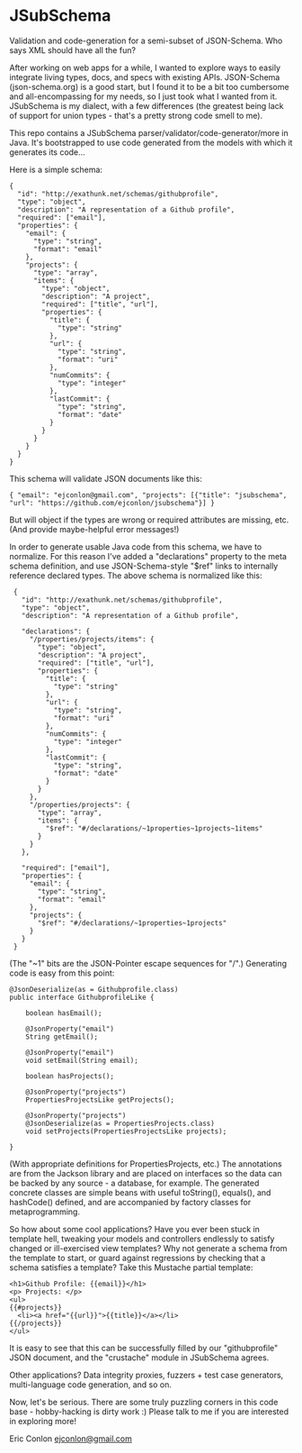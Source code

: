 JSubSchema
==========

Validation and code-generation for a semi-subset of JSON-Schema.  Who says XML should have all the fun?

After working on web apps for a while, I wanted to explore ways to easily integrate living types, docs, and specs with existing APIs.
JSON-Schema (json-schema.org) is a good start, but I found it to be a bit too cumbersome and all-encompassing for my needs, so I just took what I wanted from it.
JSubSchema is my dialect, with a few differences (the greatest being lack of support for union types - that's a pretty strong code smell to me).

This repo contains a JSubSchema parser/validator/code-generator/more in Java.  It's bootstrapped to use code generated from the models with which it generates its code...

Here is a simple schema:

    {
      "id": "http://exathunk.net/schemas/githubprofile",
      "type": "object",
      "description": "A representation of a Github profile",
      "required": ["email"],
      "properties": {
        "email": {
          "type": "string",
          "format": "email"
        },
        "projects": {
          "type": "array",
          "items": {
            "type": "object",
            "description": "A project",
            "required": ["title", "url"],
            "properties": {
              "title": {
                "type": "string"
              },
              "url": {
                "type": "string",
                "format": "uri"
              },
              "numCommits": {
                "type": "integer"
              },
              "lastCommit": {
                "type": "string",
                "format": "date"
              }
            }
          }
        }
      }
    }

This schema will validate JSON documents like this:

    { "email": "ejconlon@gmail.com", "projects": [{"title": "jsubschema", "url": "https://github.com/ejconlon/jsubschema"}] }

But will object if the types are wrong or required attributes are missing, etc. (And provide maybe-helpful error messages!)

In order to generate usable Java code from this schema, we have to normalize.  For this reason I've added a "declarations" property to the
meta schema definition, and use JSON-Schema-style "$ref" links to internally reference declared types.  The above schema is normalized like this:

     {
       "id": "http://exathunk.net/schemas/githubprofile",
       "type": "object",
       "description": "A representation of a Github profile",

       "declarations": {
         "/properties/projects/items": {
           "type": "object",
           "description": "A project",
           "required": ["title", "url"],
           "properties": {
             "title": {
               "type": "string"
             },
             "url": {
               "type": "string",
               "format": "uri"
             },
             "numCommits": {
               "type": "integer"
             },
             "lastCommit": {
               "type": "string",
               "format": "date"
             }
           }
         },
         "/properties/projects": {
           "type": "array",
           "items": {
             "$ref": "#/declarations/~1properties~1projects~1items"
           }
         }
       },

       "required": ["email"],
       "properties": {
         "email": {
           "type": "string",
           "format": "email"
         },
         "projects": {
           "$ref": "#/declarations/~1properties~1projects"
         }
       }
     }

(The "~1" bits are the JSON-Pointer escape sequences for "/".)  Generating code is easy from this point:

    @JsonDeserialize(as = Githubprofile.class)
    public interface GithubprofileLike {

        boolean hasEmail();

        @JsonProperty("email")
        String getEmail();

        @JsonProperty("email")
        void setEmail(String email);

        boolean hasProjects();

        @JsonProperty("projects")
        PropertiesProjectsLike getProjects();

        @JsonProperty("projects")
        @JsonDeserialize(as = PropertiesProjects.class)
        void setProjects(PropertiesProjectsLike projects);

    }

(With appropriate definitions for PropertiesProjects, etc.)  The annotations are from the Jackson library and are placed on
interfaces so the data can be backed by any source - a database, for example.  The generated concrete classes
are simple beans with useful toString(), equals(), and hashCode() defined, and are accompanied by factory classes for metaprogramming.

So how about some cool applications?  Have you ever been stuck in template hell, tweaking your models and controllers endlessly to
satisfy changed or ill-exercised view templates?  Why not generate a schema from the template to start, or guard against regressions
by checking that a schema satisfies a template?  Take this Mustache partial template:

    <h1>Github Profile: {{email}}</h1>
    <p> Projects: </p>
    <ul>
    {{#projects}}
      <li><a href="{{url}}">{{title}}</a></li>
    {{/projects}}
    </ul>

It is easy to see that this can be successfully filled by our "githubprofile" JSON document, and the "crustache" module in JSubSchema agrees.

Other applications?  Data integrity proxies, fuzzers + test case generators, multi-language code generation, and so on.

Now, let's be serious.  There are some truly puzzling corners in this code base - hobby-hacking is dirty work :)  Please talk to me if you
are interested in exploring more!

Eric Conlon
ejconlon@gmail.com
